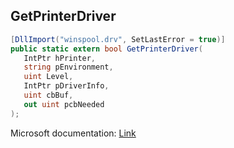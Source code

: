 ## GetPrinterDriver

```csharp
[DllImport("winspool.drv", SetLastError = true)]
public static extern bool GetPrinterDriver(
   IntPtr hPrinter,
   string pEnvironment,
   uint Level,
   IntPtr pDriverInfo,
   uint cbBuf,
   out uint pcbNeeded
);
```

Microsoft documentation: [Link](https://learn.microsoft.com/en-us/windows/win32/printdocs/getprinterdriver)
